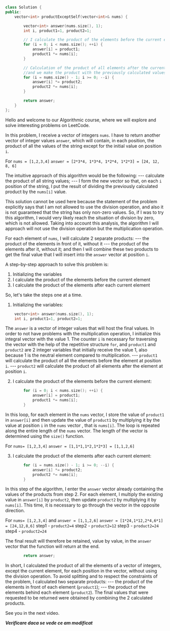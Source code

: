 ```cpp
class Solution {
public:
    vector<int> productExceptSelf(vector<int>& nums) {

        vector<int> answer(nums.size(), 1);
        int i, product1=1, product2=1;

        // I calculate the product of the elements before the current element
        for (i = 0; i < nums.size(); ++i) {
            answer[i] = product1;
            product1 *= nums[i];
        }

        // Calculation of the product of all elements after the current element
        //and we make the product with the previously calculated values
        for (i = nums.size() - 1; i >= 0; --i) {
            answer[i] *= product2;
            product2 *= nums[i];
        }

        return answer;
    }
};
```

Hello and welcome to our Algorithmic course, where we will explore and solve interesting problems on LeetCode.

In this problem, I receive a vector of integers `nums`. I have to return another vector of integer values `answer`, which will contain, in each position, the product of all the values of the string except for the initial value on position `i`.

For `nums = [1,2,3,4]`
`answer = [2*3*4, 1*3*4, 1*2*4, 1*2*3] = [24, 12, 8, 6]`

The intuitive approach of this algorithm would be the following:
--- calculate the product of all string values;
--- I form the new vector so that, on each `i` position of the string, I put the result of dividing the previously calculated product by the `nums[i]` value.

This solution cannot be used here because the statement of the problem explicitly says that I am not allowed to use the division operation, and also it is not guaranteed that the string has only non-zero values. So, if I was to try this algorithm, I would very likely reach the situation of division by zero, which is not allowed.
Taking into account this analysis, the algorithm I will approach will not use the division operation but the multiplication operation.

For each element of `nums`, I will calculate 2 separate products:
--- the product of the elements in front of it, without it
--- the product of the elements after it, without it;
and then I will combine these two products to get the final value that I will insert into the `answer` vector at position `i`.

A step-by-step approach to solve this problem is:
1. Initializing the variables
2. I calculate the product of the elements before the current element
3. I calculate the product of the elements after each current element

So, let's take the steps one at a time.
1. Initializing the variables:

```cpp
    vector<int> answer(nums.size(), 1);
    int i, product1=1, product2=1; 
```

The `answer` is a vector of integer values that will host the final values. In order to not have problems with the multiplication operation, I initialize this integral vector with the value 1.
The counter `i` is necessary for traversing the vector with the help of the repetitive structure `for`, and `product1` and `product2` are 2 integer variables that initially receive the value 1, also because 1 is the neutral element compared to multiplication.
--- `product1` will calculate the product of all the elements before the element at position `i`.
--- `product2` will calculate the product of all elements after the element at position `i`.

2. I calculate the product of the elements before the current element:

```cpp
        for (i = 0; i < nums.size(); ++i) {
            answer[i] = product1;
            product1 *= nums[i];
        }
```

In this loop, for each element in the `nums` vector, I store the value of `product1` in `answer[i]` and then update the value of `product1` by multiplying it by the value at position `i` in the `nums` vector , that is `nums[i]`.
The loop is repeated along the entire length of the `nums` vector. The length of the vector is determined using the `size()` function.

For `nums= [1,2,3,4]`
`answer = [1,1*1,1*2,1*2*3] = [1,1,2,6]`

3. I calculate the product of the elements after each current element:

```cpp
        for (i = nums.size() - 1; i >= 0; --i) {
            answer[i] *= product2;
            product2 *= nums[i];
        }
```

In this step of the algorithm, I enter the `answer` vector already containing the values of the products from step 2.
For each element, I multiply the existing value in `answer[i]` by `product2`, then update `product2` by multiplying it by `nums[i]`.
This time, it is necessary to go through the vector in the opposite direction.


For `nums= [1,2,3,4]` and `answer = [1,1,2,6]`
`answer = [1*24,1*12,2*4,6*1] = [24,12,8,6]`
step1 - `product2=4`
step2 - `product2=12`
step3 - `product2=24`
step4 - `product2=24`

The final result will therefore be retained, value by value, in the `answer` vector that the function will return at the end.
```cpp
        return answer;
```

In short, I calculated the product of all the elements of a vector of integers, except the current element, for each position in the vector, without using the division operation.
To avoid splitting and to respect the constraints of the problem, I calculated two separate products:
--- the product of the elements in front of each element (`product1`);
--- the product of the elements behind each element (`product2`).
The final values that were requested to be returned were obtained by combining the 2 calculated products.

See you in the next video.

**_Verificare daca se vede ce am modificat_**
